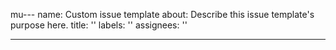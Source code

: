 mu---
name: Custom issue template
about: Describe this issue template's purpose here.
title: ''
labels: ''
assignees: ''

---


